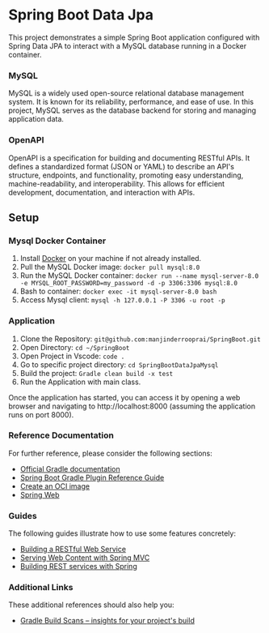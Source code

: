 # Spring Boot Data Jpa
This project demonstrates a simple Spring Boot application configured with Spring Data JPA to interact with a MySQL database running in a Docker container.

### MySQL
MySQL is a widely used open-source relational database management system. It is known for its reliability, performance, and ease of use. In this project, MySQL serves as the database backend for storing and managing application data.

### OpenAPI
OpenAPI is a specification for building and documenting RESTful APIs. It defines a standardized format (JSON or YAML) to describe an API's structure, endpoints, and functionality, promoting easy understanding, machine-readability, and interoperability. This allows for efficient development, documentation, and interaction with APIs.

## Setup
### Mysql Docker Container
1. Install [Docker](https://www.docker.com/products/docker-desktop/) on your machine if not already installed.
2. Pull the MySQL Docker image:
   `docker pull mysql:8.0`
3. Run the MySQL Docker container:
   `docker run --name mysql-server-8.0 -e MYSQL_ROOT_PASSWORD=my_password -d -p 3306:3306 mysql:8.0`
4. Bash to container:
   `docker exec -it mysql-server-8.0 bash`
5. Access Mysql client:
   `mysql -h 127.0.0.1 -P 3306 -u root -p`
### Application
1. Clone the Repository:
   `git@github.com:manjinderrooprai/SpringBoot.git`
2. Open Directory:
   `cd ~/SpringBoot`
3. Open Project in Vscode:
   `code .`
4. Go to specific project directory:
   `cd SpringBootDataJpaMysql`
5. Build the project:
   `Gradle clean build -x test`
6. Run the Application with main class.

Once the application has started, you can access it by opening a web browser and navigating to http://localhost:8000 (assuming the application runs on port 8000).

### Reference Documentation
For further reference, please consider the following sections:

* [Official Gradle documentation](https://docs.gradle.org)
* [Spring Boot Gradle Plugin Reference Guide](https://docs.spring.io/spring-boot/docs/3.2.3/gradle-plugin/reference/html/)
* [Create an OCI image](https://docs.spring.io/spring-boot/docs/3.2.3/gradle-plugin/reference/html/#build-image)
* [Spring Web](https://docs.spring.io/spring-boot/docs/3.2.3/reference/htmlsingle/index.html#web)

### Guides
The following guides illustrate how to use some features concretely:

* [Building a RESTful Web Service](https://spring.io/guides/gs/rest-service/)
* [Serving Web Content with Spring MVC](https://spring.io/guides/gs/serving-web-content/)
* [Building REST services with Spring](https://spring.io/guides/tutorials/rest/)

### Additional Links
These additional references should also help you:

* [Gradle Build Scans – insights for your project's build](https://scans.gradle.com#gradle)

